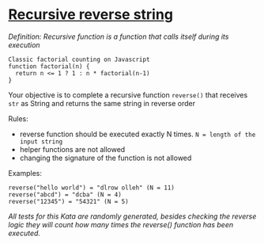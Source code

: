# [Recursive reverse string](https://www.codewars.com/kata/recursive-reverse-string "https://www.codewars.com/kata/536a9f94021a76ef0f00052f")

*Definition: Recursive function is a function that calls itself during its execution*
```
Classic factorial counting on Javascript
function factorial(n) {
  return n <= 1 ? 1 : n * factorial(n-1) 
}
```

Your objective is to complete a recursive function `reverse()` that receives `str` as String and returns the same string in reverse order

Rules:

- reverse function should be executed exactly N times. `N = length of the input string`
- helper functions are not allowed
- changing the signature of the function is not allowed


Examples:
```
reverse("hello world") = "dlrow olleh" (N = 11)
reverse("abcd") = "dcba" (N = 4)
reverse("12345") = "54321" (N = 5)
```

<i>All tests for this Kata are randomly generated, besides checking the reverse logic they will count how many times the reverse() function has been executed. <i>